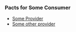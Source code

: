 ### Pacts for Some Consumer

* [Some Provider](Some%20Provider.md)
* [Some other provider](Some%20other%20provider.md)
